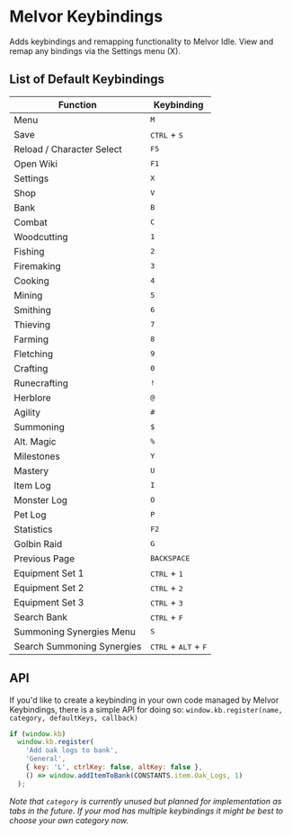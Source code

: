 # Melvor Keybindings
Adds keybindings and remapping functionality to Melvor Idle. View and remap any bindings via the Settings menu (X).

## List of Default Keybindings
| Function                   | Keybinding                                      |
| -------------------------- | ----------------------------------------------- |
| Menu                       | <kbd>M</kbd>                                    |
| Save                       | <kbd>CTRL</kbd> + <kbd>S</kbd>                  |
| Reload / Character Select  | <kbd>F5</kbd>                                   |
| Open Wiki                  | <kbd>F1</kbd>                                   |
| Settings                   | <kbd>X</kbd>                                    |
| Shop                       | <kbd>V</kbd>                                    |
| Bank                       | <kbd>B</kbd>                                    |
| Combat                     | <kbd>C</kbd>                                    |
| Woodcutting                | <kbd>1</kbd>                                    |
| Fishing                    | <kbd>2</kbd>                                    |
| Firemaking                 | <kbd>3</kbd>                                    |
| Cooking                    | <kbd>4</kbd>                                    |
| Mining                     | <kbd>5</kbd>                                    |
| Smithing                   | <kbd>6</kbd>                                    |
| Thieving                   | <kbd>7</kbd>                                    |
| Farming                    | <kbd>8</kbd>                                    |
| Fletching                  | <kbd>9</kbd>                                    |
| Crafting                   | <kbd>0</kbd>                                    |
| Runecrafting               | <kbd>!</kbd>                                    |
| Herblore                   | <kbd>@</kbd>                                    |
| Agility                    | <kbd>#</kbd>                                    |
| Summoning                  | <kbd>$</kbd>                                    |
| Alt. Magic                 | <kbd>%</kbd>                                    |
| Milestones                 | <kbd>Y</kbd>                                    |
| Mastery                    | <kbd>U</kbd>                                    |
| Item Log                   | <kbd>I</kbd>                                    |
| Monster Log                | <kbd>O</kbd>                                    |
| Pet Log                    | <kbd>P</kbd>                                    |
| Statistics                 | <kbd>F2</kbd>                                   |
| Golbin Raid                | <kbd>G</kbd>                                    |
| Previous Page              | <kbd>BACKSPACE</kbd>                            |
| Equipment Set 1            | <kbd>CTRL</kbd> + <kbd>1</kbd>                  |
| Equipment Set 2            | <kbd>CTRL</kbd> + <kbd>2</kbd>                  |
| Equipment Set 3            | <kbd>CTRL</kbd> + <kbd>3</kbd>                  |
| Search Bank                | <kbd>CTRL</kbd> + <kbd>F</kbd>                  |
| Summoning Synergies Menu   | <kbd>S</kbd>                                    |
| Search Summoning Synergies | <kbd>CTRL</kbd> + <kbd>ALT</kbd> + <kbd>F</kbd> |

## API
If you'd like to create a keybinding in your own code managed by Melvor Keybindings, there is a simple API for doing so: `window.kb.register(name, category, defaultKeys, callback)`

```js
if (window.kb)
  window.kb.register(
    'Add oak logs to bank',
    'General',
    { key: 'L', ctrlKey: false, altKey: false },
    () => window.addItemToBank(CONSTANTS.item.Oak_Logs, 1)
  );
```

*Note that `category` is currently unused but planned for implementation as tabs in the future. If your mod has multiple keybindings it might be best to choose your own category now.*